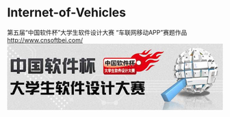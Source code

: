 # Internet-of-Vehicles
第五届“中国软件杯”大学生软件设计大赛 “车联网移动APP”赛题作品   http://www.cnsoftbei.com/ 
![](https://github.com/johnwangMK/Internet-of-Vehicles/blob/master/show/newcnsoft_01_01_02_01.jpg)
